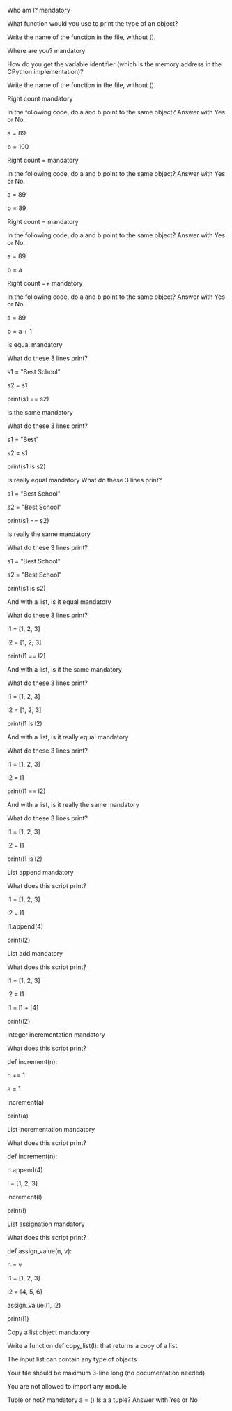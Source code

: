 Who am I?
mandatory

What function would you use to print the type of an object?

Write the name of the function in the file, without ().

Where are you?
mandatory

How do you get the variable identifier (which is the memory address in the CPython implementation)?

Write the name of the function in the file, without ().

Right count
mandatory

In the following code, do a and b point to the same object? Answer with Yes or No.

a = 89

b = 100

Right count =
mandatory

In the following code, do a and b point to the same object? Answer with Yes or No.

a = 89

b = 89

Right count =
mandatory

In the following code, do a and b point to the same object? Answer with Yes or No.

a = 89

b = a

Right count =+
mandatory

In the following code, do a and b point to the same object? Answer with Yes or No.

a = 89

b = a + 1

Is equal
mandatory

What do these 3 lines print?

s1 = "Best School"

s2 = s1

print(s1 == s2)

Is the same
mandatory

What do these 3 lines print?

s1 = "Best"

s2 = s1

print(s1 is s2)

Is really equal mandatory
What do these 3 lines print?

s1 = "Best School"

s2 = "Best School"

print(s1 == s2)

Is really the same
mandatory

What do these 3 lines print?

s1 = "Best School"

s2 = "Best School"

print(s1 is s2)

And with a list, is it equal
mandatory

What do these 3 lines print?

l1 = [1, 2, 3]

l2 = [1, 2, 3]

print(l1 == l2)

And with a list, is it the same
mandatory

What do these 3 lines print?

l1 = [1, 2, 3]

l2 = [1, 2, 3]

print(l1 is l2)

And with a list, is it really equal
mandatory

What do these 3 lines print?

l1 = [1, 2, 3]

l2 = l1

print(l1 == l2)

And with a list, is it really the same
mandatory

What do these 3 lines print?

l1 = [1, 2, 3]

l2 = l1

print(l1 is l2)

List append
mandatory

What does this script print?

l1 = [1, 2, 3]

l2 = l1

l1.append(4)

print(l2)

List add
mandatory

What does this script print?

l1 = [1, 2, 3]

l2 = l1

l1 = l1 + [4]

print(l2)

Integer incrementation
mandatory

What does this script print?

def increment(n):

n += 1

a = 1

increment(a)

print(a)

List incrementation
mandatory

What does this script print?

def increment(n):

n.append(4)

l = [1, 2, 3]

increment(l)

print(l)

List assignation
mandatory

What does this script print?

def assign_value(n, v):

n = v

l1 = [1, 2, 3]

l2 = [4, 5, 6]

assign_value(l1, l2)

print(l1)

Copy a list object
mandatory

Write a function def copy_list(l): that returns a copy of a list.

The input list can contain any type of objects

Your file should be maximum 3-line long (no documentation needed)

You are not allowed to import any module

Tuple or not?
mandatory
a = ()
Is a a tuple? Answer with Yes or No
